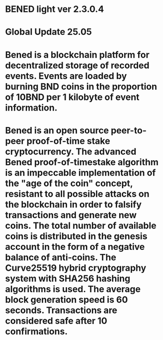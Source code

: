 # BENED light ver 2.3.0.4
# Global Update 25.05
# Bened is a blockchain platform for decentralized storage of recorded events.  Events are loaded by burning BND coins in the proportion of 10BND per 1 kilobyte of event information.
# Bened is an open source peer-to-peer proof-of-time stake cryptocurrency. The advanced Bened proof-of-timestake algorithm is an impeccable implementation of the "age of the coin" concept, resistant to all possible attacks on the blockchain in order to falsify transactions and generate new coins. The total number of available coins is distributed in the genesis account in the form of a negative balance of anti-coins. The Curve25519 hybrid cryptography system with SHA256 hashing algorithms is used. The average block generation speed is 60 seconds. Transactions are considered safe after 10 confirmations.
